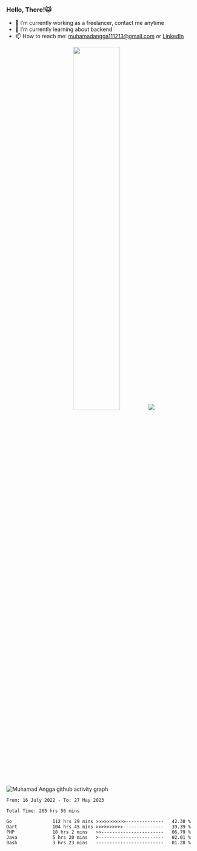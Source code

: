 
### Hello, There!🐱

- 🔭 I’m currently working as a freelancer, contact me anytime
- 🌱 I’m currently learning about backend
- 📫 How to reach me: [muhamadangga111213@gmail.com](mailto:muhamadangga111213@gmail.com) or [LinkedIn](https://www.linkedin.com/in/muhamad-angga)

<p align="center">
    <img width="49.5%" src="https://github-readme-stats.vercel.app/api?username=muhangga&count_private=true&theme=ocean_dark&show_icons=true" />
    &nbsp;
    <img src="https://github-readme-stats.vercel.app/api/top-langs/?username=muhangga&langs_count=8&layout=compact&theme=ocean_dark&show_icons=true" />
</p>

![Muhamad Angga github activity graph](https://github-readme-activity-graph.cyclic.app/graph?username=muhangga&custom_title=Angga&color=708090&theme=github-dark)


<!--START_SECTION:waka-->

```text
From: 16 July 2022 - To: 27 May 2023

Total Time: 265 hrs 56 mins

Go               112 hrs 29 mins >>>>>>>>>>>--------------   42.30 %
Dart             104 hrs 45 mins >>>>>>>>>>---------------   39.39 %
PHP              18 hrs 2 mins   >>-----------------------   06.79 %
Java             5 hrs 20 mins   >------------------------   02.01 %
Bash             3 hrs 23 mins   -------------------------   01.28 %
```

<!--END_SECTION:waka-->
